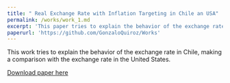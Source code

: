 ```yaml
---
title: " Real Exchange Rate with Inflation Targeting in Chile an USA"
permalink: /works/work_1.md
excerpt: 'This paper tries to explain the behavior of the exchange rate in Chile, making a comparison with the exchange rate in the United States. '
paperurl: 'https://github.com/GonzaloQuiroz/Works'
--- 
```

This work tries to explain the behavior of the exchange rate in Chile, making a comparison with the exchange rate in the United States.

[Download paper here](https://github.com/GonzaloQuiroz/Works)


